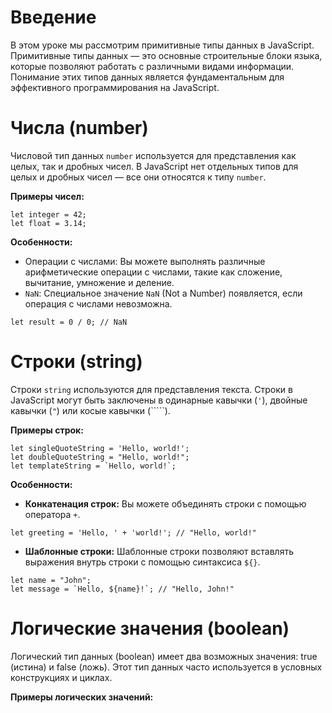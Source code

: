 # Введение

В этом уроке мы рассмотрим примитивные типы данных в JavaScript. Примитивные типы данных — это основные строительные блоки языка, которые позволяют работать с различными видами информации. Понимание этих типов данных является фундаментальным для эффективного программирования на JavaScript.

# Числа (number)

Числовой тип данных `number` используется для представления как целых, так и дробных чисел. В JavaScript нет отдельных типов для целых и дробных чисел — все они относятся к типу `number`.

**Примеры чисел:**

```
let integer = 42;
let float = 3.14;
```

**Особенности:**
- Операции с числами: Вы можете выполнять различные арифметические операции с числами, такие как сложение, вычитание, умножение и деление.
- `NaN`: Специальное значение `NaN` (Not a Number) появляется, если операция с числами невозможна.

```
let result = 0 / 0; // NaN
```

# Строки (string)

Строки `string` используются для представления текста. Строки в JavaScript могут быть заключены в одинарные кавычки (`'`), двойные кавычки (`"`) или косые кавычки (``\```).

**Примеры строк:**

```
let singleQuoteString = 'Hello, world!';
let doubleQuoteString = "Hello, world!";
let templateString = `Hello, world!`;
```

**Особенности:**
- **Конкатенация строк:** Вы можете объединять строки с помощью оператора `+`.

```
let greeting = 'Hello, ' + 'world!'; // "Hello, world!"
```
- **Шаблонные строки:** Шаблонные строки позволяют вставлять выражения внутрь строки с помощью синтаксиса `${}`.

```
let name = "John";
let message = `Hello, ${name}!`; // "Hello, John!"
```

# Логические значения (boolean)

Логический тип данных (boolean) имеет два возможных значения: true (истина) и false (ложь). Этот тип данных часто используется в условных конструкциях и циклах.

**Примеры логических значений:**

